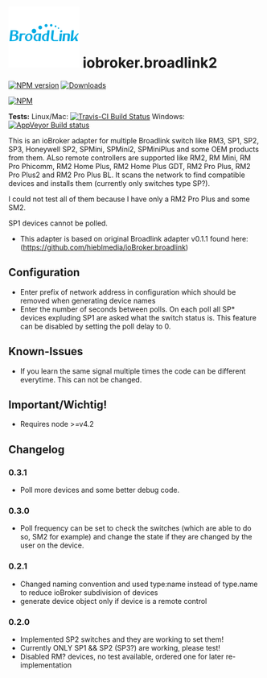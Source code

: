 ![Logo](admin/broadlink.png) 
iobroker.broadlink2  
==================

[![NPM version](http://img.shields.io/npm/v/iobroker.broadlink2.svg)](https://www.npmjs.com/package/iobroker.broadlink2)
[![Downloads](https://img.shields.io/npm/dm/iobroker.broadlink2.svg)](https://www.npmjs.com/package/iobroker.broadlink2)

[![NPM](https://nodei.co/npm/iobroker.broadlink.png?downloads=true)](https://nodei.co/npm/iobroker.broadlink2/)

**Tests:** Linux/Mac: [![Travis-CI Build Status](https://travis-ci.org/frankjoke/iobroker.broadlink2.svg?branch=master)](https://travis-ci.org/frankjoke/iobroker.broadlink2)
Windows: [![AppVeyor Build status](https://ci.appveyor.com/api/projects/status/pil6266rrtw6l5c0?svg=true)](https://ci.appveyor.com/project/frankjoke/iobroker-broadlink2)

This is an ioBroker adapter for multiple  Broadlink switch like RM3, SP1, SP2, SP3, Honeywell SP2, SPMini, SPMini2, SPMiniPlus and some OEM products from them.
ALso remote controllers are supported like RM2, RM Mini, RM Pro Phicomm, RM2 Home Plus, RM2 Home Plus GDT, RM2 Pro Plus, RM2 Pro Plus2 and RM2 Pro Plus BL. 
It scans the network to find compatible devices and installs them (currently only switches type SP?).

I could not test all of them because I have only a RM2 Pro Plus and some SM2.

SP1 devices cannot be polled.

* This adapter is based on original Broadlink adapter v0.1.1 found here: (https://github.com/hieblmedia/ioBroker.broadlink)

## Configuration
* Enter prefix of network address in configuration which should be removed when generating device names 
* Enter the number of seconds between polls. On each poll all SP* devices expluding SP1 are asked what the switch status is. This feature can be disabled by setting the poll delay to 0.

## Known-Issues
* If you learn the same signal multiple times the code can be different everytime. This can not be changed.

## Important/Wichtig!
* Requires node >=v4.2

## Changelog
### 0.3.1
* Poll more devices and some better debug code.

### 0.3.0
* Poll frequency can be set to check the switches (which are able to do so, SM2 for example) and change the state if they are  changed by the user on the device.

### 0.2.1
* Changed naming convention and used type:name instead of type.name to reduce ioBroker subdivision of devices 
* generate device object only if device is a remote control

### 0.2.0
* Implemented SP2 switches and they are working to set them!
* Currently ONLY SP1 && SP2 (SP3?) are working, please test!
* Disabled RM? devices, no test available, ordered one for later re-implementation
